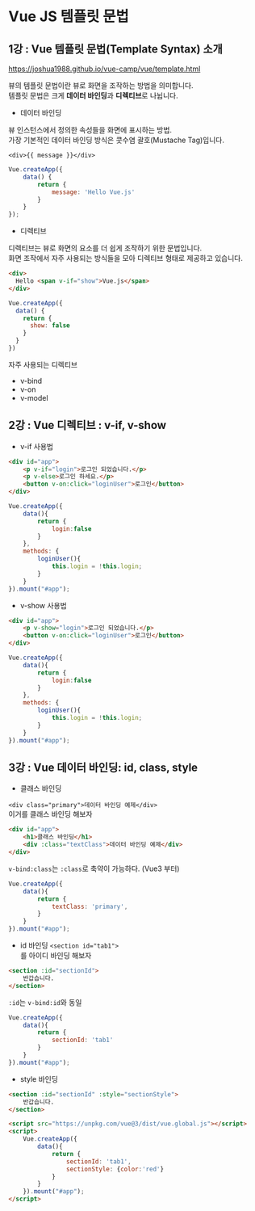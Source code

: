 # Vue JS 템플릿 문법

## 1강 : Vue 템플릿 문법(Template Syntax) 소개

https://joshua1988.github.io/vue-camp/vue/template.html

뷰의 템플릿 문법이란 뷰로 화면을 조작하는 방법을 의미합니다.  
템플릿 문법은 크게 **데이터 바인딩**과 **디렉티브**로 나뉩니다.


* 데이터 바인딩

뷰 인스턴스에서 정의한 속성들을 화면에 표시하는 방법.  
가장 기본적인 데이터 바인딩 방식은 콧수염 괄호(Mustache Tag)입니다.

`<div>{{ message }}</div>`
```javascript
Vue.createApp({
    data() {
        return {
            message: 'Hello Vue.js'
        }
    }
});
```

* 디렉티브

디렉티브는 뷰로 화면의 요소를 더 쉽게 조작하기 위한 문법입니다.  
화면 조작에서 자주 사용되는 방식들을 모아 디렉티브 형태로 제공하고 있습니다.

```html
<div>
  Hello <span v-if="show">Vue.js</span>
</div>
```

```javascript
Vue.createApp({
  data() {
    return {
      show: false
    }
  }
})
```

자주 사용되는 디렉티브
* v-bind
* v-on
* v-model


## 2강 : Vue 디렉티브 : v-if, v-show

* v-if 사용법
```html
<div id="app">
    <p v-if="login">로그인 되었습니다.</p>
    <p v-else>로그인 하세요.</p>
    <button v-on:click="loginUser">로그인</button>
</div>
```

```javascript
Vue.createApp({
    data(){
        return {
            login:false
        }
    },
    methods: {
        loginUser(){
            this.login = !this.login;
        }
    }
}).mount("#app");
```

* v-show 사용법
```html
<div id="app">
    <p v-show="login">로그인 되었습니다.</p>
    <button v-on:click="loginUser">로그인</button>
</div>
```

```javascript
Vue.createApp({
    data(){
        return {
            login:false
        }
    },
    methods: {
        loginUser(){
            this.login = !this.login;
        }
    }
}).mount("#app");
```

## 3강 : Vue 데이터 바인딩: id, class, style

* 클래스 바인딩

`<div class="primary">데이터 바인딩 예제</div>`  
이거를 클래스 바인딩 해보자

```html
<div id="app">
    <h1>클래스 바인딩</h1>
    <div :class="textClass">데이터 바인딩 예제</div>
</div>
```
`v-bind:class`는 `:class`로 축약이 가능하다. (Vue3 부터)

```javascript
Vue.createApp({
    data(){
        return {
            textClass: 'primary',
        }
    }
}).mount("#app");
```

* id 바인딩
`<section id="tab1">`  
를 아이디 바인딩 해보자

```html
<section :id="sectionId">   
    반갑습니다.
</section>
```
`:id`는 `v-bind:id`와 동일
```javascript
Vue.createApp({
    data(){
        return {
            sectionId: 'tab1'
        }
    }
}).mount("#app");
```

* style 바인딩

```html
<section :id="sectionId" :style="sectionStyle">  
    반갑습니다.
</section>

<script src="https://unpkg.com/vue@3/dist/vue.global.js"></script>
<script>
    Vue.createApp({
        data(){
            return {
                sectionId: 'tab1',
                sectionStyle: {color:'red'}
            }
        }
    }).mount("#app");
</script>
```